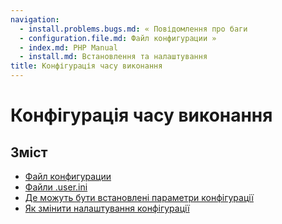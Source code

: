 ```yaml
---
navigation:
  - install.problems.bugs.md: « Повідомлення про баги
  - configuration.file.md: Файл конфигурации »
  - index.md: PHP Manual
  - install.md: Встановлення та налаштування
title: Конфігурація часу виконання
---
```

# Конфігурація часу виконання

## Зміст

-   [Файл конфигурации](configuration.file.md)
-   [Файли .user.ini](configuration.file.per-user.md)
-   [Де можуть бути встановлені параметри конфігурації](configuration.changes.modes.md)
-   [Як змінити налаштування конфігурації](configuration.changes.md)
